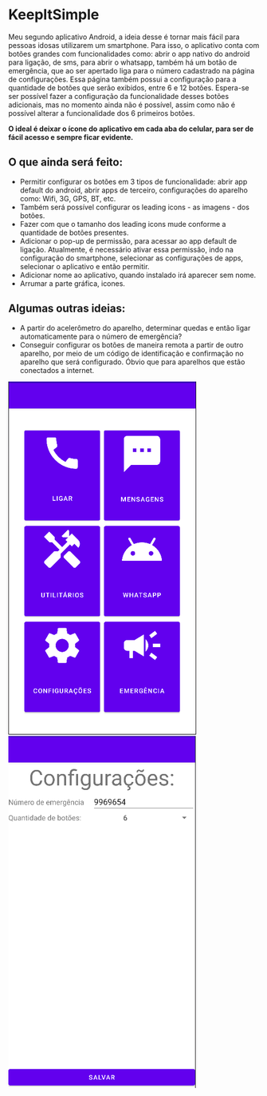 # KeepItSimple
 Meu segundo aplicativo Android, a ideia desse é tornar mais fácil para pessoas idosas utilizarem um smartphone.
Para isso, o aplicativo conta com botões grandes com funcionalidades como: abrir o app nativo do android para ligação, de sms, para abrir o whatsapp, também há um botão de emergência, que ao ser apertado liga para o número cadastrado na página de configurações.
Essa página também possui a configuração para a quantidade de botões que serão exibidos, entre 6 e 12 botões. Espera-se ser possível fazer a configuração da funcionalidade desses botões adicionais, mas no momento ainda não é possível, assim como não é possível alterar a funcionalidade dos 6 primeiros botões.

<strong>O ideal é deixar o ícone do aplicativo em cada aba do celular, para ser de fácil acesso e sempre ficar evidente.</strong>

<h2> O que ainda será feito: </h2>
<ul>
    <li>Permitir configurar os botões em 3 tipos de funcionalidade: abrir app default do android, abrir apps de terceiro, configurações do aparelho como: Wifi, 3G, GPS, BT, etc.</li>
    <li>Também será possível configurar os leading icons - as imagens - dos botões.</li>
    <li>Fazer com que o tamanho dos leading icons mude conforme a quantidade de botões presentes.</li>
    <li>Adicionar o pop-up de permissão, para acessar ao app default de ligação. Atualmente, é necessário ativar essa permissão, indo na configuração do smartphone, selecionar as configurações de apps, selecionar o aplicativo e então permitir.</li>
    <li>Adicionar nome ao aplicativo, quando instalado irá aparecer sem nome.</li>
    <li>Arrumar a parte gráfica, icones.</li>
</ul>


<h2> Algumas outras ideias: </h2>
<ul>
     <li>A partir do acelerômetro do aparelho, determinar quedas e então ligar automaticamente para o número de emergência?</li>
     <li>Conseguir configurar os botões de maneira remota a partir de outro aparelho, por meio de um código de identificação e confirmação no aparelho que será configurado. Óbvio que para aparelhos que estão conectados a internet.</li>
</ul>


<span>
<img src= "https://github.com/pedropst/KeepItSimple/blob/main/home_print.png?raw=true"><img src="https://github.com/pedropst/KeepItSimple/blob/main/settings_print.png?raw=true">
</span>
